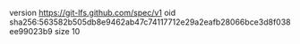version https://git-lfs.github.com/spec/v1
oid sha256:563582b505db8e9462ab47c74117712e29a2eafb28066bce3d8f038ee99023b9
size 10
